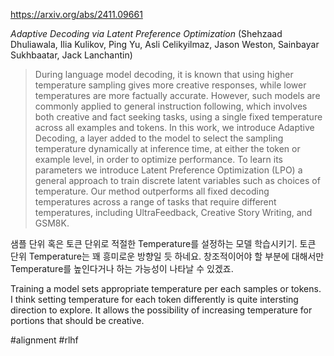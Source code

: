 https://arxiv.org/abs/2411.09661

*Adaptive Decoding via Latent Preference Optimization* (Shehzaad Dhuliawala, Ilia Kulikov, Ping Yu, Asli Celikyilmaz, Jason Weston, Sainbayar Sukhbaatar, Jack Lanchantin)

> During language model decoding, it is known that using higher temperature sampling gives more creative responses, while lower temperatures are more factually accurate. However, such models are commonly applied to general instruction following, which involves both creative and fact seeking tasks, using a single fixed temperature across all examples and tokens. In this work, we introduce Adaptive Decoding, a layer added to the model to select the sampling temperature dynamically at inference time, at either the token or example level, in order to optimize performance. To learn its parameters we introduce Latent Preference Optimization (LPO) a general approach to train discrete latent variables such as choices of temperature. Our method outperforms all fixed decoding temperatures across a range of tasks that require different temperatures, including UltraFeedback, Creative Story Writing, and GSM8K.

샘플 단위 혹은 토큰 단위로 적절한 Temperature를 설정하는 모델 학습시키기. 토큰 단위 Temperature는 꽤 흥미로운 방향일 듯 하네요. 창조적이어야 할 부분에 대해서만 Temperature를 높인다거나 하는 가능성이 나타날 수 있겠죠.

<english>
Training a model sets appropriate temperature per each samples or tokens. I think setting temperature for each token differently is quite intersting direction to explore. It allows the possibility of increasing temperature for portions that should be creative.
</english>

#alignment #rlhf 